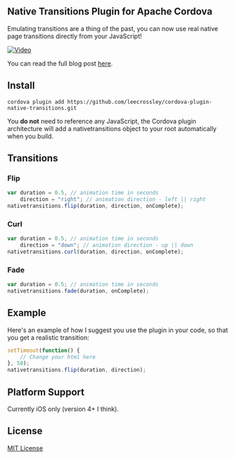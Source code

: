 ## Native Transitions Plugin for Apache Cordova

Emulating transitions are a thing of the past, you can now use real native page transitions directly from your JavaScript!

[![Video](https://secure-b.vimeocdn.com/ts/458/216/458216578_1280.jpg)](https://vimeo.com/81980283)

You can read the full blog post [here](http://ilee.co.uk/native-page-transitions-with-phonegap/).

## Install

```
cordova plugin add https://github.com/leecrossley/cordova-plugin-native-transitions.git
```

You **do not** need to reference any JavaScript, the Cordova plugin architecture will add a nativetransitions object to your root automatically when you build.

## Transitions

### Flip

```js
var duration = 0.5, // animation time in seconds
    direction = "right"; // animation direction - left || right
nativetransitions.flip(duration, direction, onComplete);
```

### Curl

```js
var duration = 0.5, // animation time in seconds
    direction = "down"; // animation direction - up || down
nativetransitions.curl(duration, direction, onComplete);
```

### Fade

```js
var duration = 0.5; // animation time in seconds
nativetransitions.fade(duration, onComplete);
```

## Example

Here's an example of how I suggest you use the plugin in your code, so that you get a realistic transition:

```js
setTimeout(function() {
    // Change your html here
}, 50);
nativetransitions.flip(duration, direction);
```

## Platform Support

Currently iOS only (version 4+ I think).

## License

[MIT License](http://ilee.mit-license.org)
